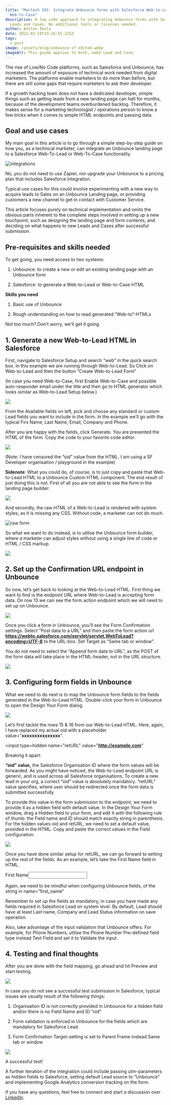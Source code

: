```yaml
---
title: "Martech 101: Integrate Unbounce forms with Salesforce Web-to-Lead and
  Web-to-Case"
description: A low code approach to integrating Unbounce forms with Salesforce
  Leads and Cases. No additional tools or licenses needed.
author: Antton Ikola
date: 2022-02-14T13:16:55.225Z
tags:
  - post
image: /assets/blog/unbounce-sf-edited.webp
imageAlt: This guide applies to both, web2 Lead and Case.
---
```

The rise of Low/No Code platforms, such as Salesforce and Unbounce, has increased the amount of exposure of technical work needed from digital marketers. The platforms enable marketers to do more than before, but there are still some gaps that require marketers to ask their developer.

If a growth hacking team does not have a dedicated developer, simple things such as getting leads from a new landing page can halt for months, because of the development teams overburdened backlog. Therefore, it makes sense for a marketing technologist / operations person to know a few tricks when it comes to simple HTML endpoints and passing data.

## Goal and use cases

My main goal in this article is to go through a simple step-by-step guide on how you, as a technical marketer, can integrate an Unbounce landing page to a Salesforce Web-To-Lead or Web-To-Case functionality.

![integrations](/assets/blog/unbounce-sf-edited.webp "Focus of this article: Getting Leads and Case data flowing from Unbounce to SF with minimal code.")

No, you do not need to use Zapier, nor upgrade your Unbounce to a pricing plan that includes Salesforce Integration.

Typical use cases for this could involve experimenting with a new way to acquire leads to Sales on an Unbounce Landing page, or providing customers a new channel to get in contact with Customer Service.

This article focuses purely on technical implementation and omits the obvious parts inherent to the complete steps involved in setting up a new touchpoint, such as designing the landing page and form contents, and deciding on what happens to new Leads and Cases after successful submission.

## Pre-requisites and skills needed

To get going, you need access to two systems:

1. Unbounce: to create a new or edit an existing landing page with an Unbounce form

2. Salesforce: to generate a Web-to-Lead or Web-to-Case HTML

**Skills you need**

1. Basic use of Unbounce

2. Rough understanding on how to read generated “Web-to”-HTMLs

Not too much? Don't worry, we'll get it going.

## 1. Generate a new Web-to-Lead HTML in Salesforce

First, navigate to Salesforce Setup and search “web” in the quick search box. In this example we are running through Web-to-Lead. So Click on Web-to-Lead and then the button “Create Web-to-Lead Form”

(In case you need Web-to-Case, first Enable Web-to-Case and possible auto-responder email under the title and then go to HTML generator which looks similar as Web-to-Lead Setup below.)

![](/assets/blog/salesforce-web-to-lead-setup.webp)

From the Available fields on left, pick and choose any standard or custom Lead fields you want to include in the form. In the example we’ll go with the typical Firs Name, Last Name, Email, Company and Phone.

After you are happy with the fields, click Generate. You are presented the HTML of the form. Copy the code to your favorite code editor.

![](/assets/blog/salesforce-web-to-lead-setup-html.webp)

(Note: I have censored the “oid” value from the HTML. I am using a SF Developer organisation / playground in the example)

**Sidenote**: What you could do, of course, is to just copy and paste that Web-to-Lead HTML to a Unbounce Custom HTML component. The end result of just doing this is not. First of all you are not able to see the form in the landing page builder:

![](/assets/blog/screenshot-2022-02-14-at-12.56.02.webp)

And secondly, the raw HTML of a Web-to-Lead is rendered with system styles, as it is missing any CSS. Without code, a marketer can not do much.

![raw form](/assets/blog/screenshot-2022-02-14-at-12.54.14.webp)

So what we want to do instead, is to utilise the Unbounce form builder, where a marketer can adjust styles without using a single line of code or HTML / CSS markup.

![](/assets/blog/test-lead-unbounce.webp)



## 2. Set up the Confirmation URL endpoint in Unbounce

So now, let’s get back to looking at the Web-to-Lead HTML. First thing we want to find is the endpoint URL where Web-to-Lead is accepting form data. On row 13 we can see the form action endpoint which we will need to set up on Unbounce.

<form action="**https://webto.salesforce.com/servlet/servlet.WebToLead?encoding=UTF-8**" method="POST">

![](/assets/blog/unbounce-form-settings.webp)

Once you click a form in Unbounce, you’ll see the Form Confirmation settings. Select “Post data to a URL” and then paste the form action url **https://webto.salesforce.com/servlet/servlet.WebToLead?encoding=UTF-8** to the URL-box. Set Target as “Same tab or window”.

You do not need to select the “Append form data to URL”, as the POST of the form data will take place in the HTML-header, not in the URL structure.

![](/assets/blog/screenshot-2022-02-14-at-14.07.27.webp)

## 3. Configuring form fields in Unbounce

What we need to do next is to map the Unbounce form fields to the fields generated in the Web-to-Lead HTML. Double-click your form in Unbounce to open the Design Your Form dialog.

![](/assets/blog/screenshot-2022-02-14-at-12.53.18.webp)

Let’s first tackle the rows 15 & 16 from our Web-to-Lead HTML. Here, again, I have replaced my actual oid with a placeholder value=”**xxxxxxxxxxxxxxx**“.

<input type=hidden name="oid" value="**xxxxxxxxxxxxxxx**">

<input type=hidden name="retURL" value="**http://example.com**"

Breaking it apart:

**“oid” value,** the Salesforce Organisation ID where the form values will be forwarded. As you might have noticed, the Web-to-Lead endpoint URL is generic, and is used across all Salesforce organisations. To create a new lead in your org, a correct “oid” value is absolutely mandatory. “retURL” value specifies, where user should be redirected once the form data is submitted successfully

To provide this value in the form submission to the endpoint, we need to provide it as a hidden field with default value. In the Design Your Form window, drag a Hidden field to your form, and edit it with the following rule of thumb: the Field name and ID should match exactly string in parenthesis. For the hidden values oid and retURL, we need to set a default value, provided in the HTML. Copy and paste the correct values in the Field configuration.

![](/assets/blog/unbounce-form-settings-2.webp)

Once you have done similar setup for retURL, we can go forward to setting up the rest of the fields. As an example, let’s take the First Name field in HTML.

<label for="first_name">First Name</label><input  id="first_name" maxlength="40" name="first_name" size="20" type="text" /><br>

Again, we need to be mindful when configuring Unbounce fields, of the string in name=”first_name“

Remember to set up the fields as mandatory, in case you have made any fields required in Salesforce Lead on system level. By default, Lead should have at least Last name, Company and Lead Status information on save operation.

Also, take advantage of the input validation that Unbounce offers. For example, for Phone Numbers, utilise the Phone Number Pre-defined field type instead Text Field and set it to Validate the input.

## 4. Testing and final thoughts

After you are done with the field mapping, go ahead and hit Preview and start testing.

![](/assets/blog/test-lead-unbounce.webp)

In case you do not see a successful test submission in Salesforce, typical issues are usually result of the following things:

1. Organisation ID is not correctly provided in Unbounce for a hidden field and/or there is no Field Name and ID “oid”

2. Form validation is enforced in Unbounce for the fields which are mandatory for Salesforce Lead

3. Form Confirmation Target-setting is set to Parent Frame instead Same tab or window

![](/assets/blog/screenshot-2022-02-14-at-14.07.10.webp)

A successful test!

A further iteration of the integration could include passing utm-parameters as hidden fields to Salesforce, setting default Lead source to “Unbounce” and implementing Google Analytics conversion tracking on the form.

If you have any questions, feel free to connect and start a discussion over [LinkedIn](https://www.linkedin.com/in/anttonikola/).